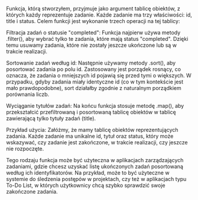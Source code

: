 Funkcja, którą stworzyłem, przyjmuje jako argument tablicę obiektów, z których każdy reprezentuje zadanie. Każde zadanie ma trzy właściwości: id, title i status. Celem funkcji jest wykonanie trzech operacji na tej tablicy:

Filtracja zadań o statusie "completed":
Funkcja najpierw używa metody .filter(), aby wybrać tylko te zadania, które mają status "completed". Dzięki temu usuwamy zadania, które nie zostały jeszcze ukończone lub są w trakcie realizacji.

Sortowanie zadań według id:
Następnie używamy metody .sort(), aby posortować zadania po polu id. Zastosowany jest porządek rosnący, co oznacza, że zadania o mniejszych id pojawią się przed tymi o większych. W przypadku, gdyby zadania miały identyczne id (co w tym kontekście jest mało prawdopodobne), sort działałby zgodnie z naturalnym porządkiem porównania liczb.

Wyciąganie tytułów zadań:
Na końcu funkcja stosuje metodę .map(), aby przekształcić przefiltrowaną i posortowaną tablicę obiektów w tablicę zawierającą tylko tytuły zadań (title).

Przykład użycia:
Załóżmy, że mamy tablicę obiektów reprezentujących zadania. Każde zadanie ma unikalne id, tytuł oraz status, który może wskazywać, czy zadanie jest zakończone, w trakcie realizacji, czy jeszcze nie rozpoczęte.

Tego rodzaju funkcja może być użyteczna w aplikacjach zarządzających zadaniami, gdzie chcesz uzyskać listę ukończonych zadań posortowaną według ich identyfikatorów. Na przykład, może to być użyteczne w systemie do śledzenia postępów w projektach, czy też w aplikacjach typu To-Do List, w których użytkownicy chcą szybko sprawdzić swoje zakończone zadania.
